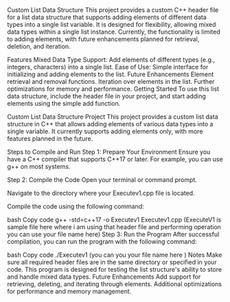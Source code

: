 Custom List Data Structure
This project provides a custom C++ header file for a list data structure that supports adding elements of different data types into a single list variable. It is designed for flexibility, allowing mixed data types within a single list instance. Currently, the functionality is limited to adding elements, with future enhancements planned for retrieval, deletion, and iteration.

Features
Mixed Data Type Support: Add elements of different types (e.g., integers, characters) into a single list.
Ease of Use: Simple interface for initializing and adding elements to the list.
Future Enhancements
Element retrieval and removal functions.
Iteration over elements in the list.
Further optimizations for memory and performance.
Getting Started
To use this list data structure, include the header file in your project, and start adding elements using the simple add function.

Custom List Data Structure Project
This project provides a custom list data structure in C++ that allows adding elements of various data types into a single variable. It currently supports adding elements only, with more features planned in the future.

Steps to Compile and Run
Step 1: Prepare Your Environment
Ensure you have a C++ compiler that supports C++17 or later. For example, you can use g++ on most systems.

Step 2: Compile the Code
Open your terminal or command prompt.

Navigate to the directory where your Executev1.cpp file is located.

Compile the code using the following command:

bash
Copy code
g++ -std=c++17 -o Executev1 Executev1.cpp (ExecuteV1 is sample file here where i am using that header file and performing operation you can use your file name here)
Step 3: Run the Program
After successful compilation, you can run the program with the following command:

bash
Copy code
./Executev1 (you can you your file name here )
Notes
Make sure all required header files are in the same directory or specified in your code.
This program is designed for testing the list structure's ability to store and handle mixed data types.
Future Enhancements
Add support for retrieving, deleting, and iterating through elements.
Additional optimizations for performance and memory management.
